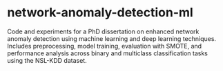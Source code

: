 # network-anomaly-detection-ml
Code and experiments for a PhD dissertation on enhanced network anomaly detection using machine learning and deep learning techniques. Includes preprocessing, model training, evaluation with SMOTE, and performance analysis across binary and multiclass classification tasks using the NSL-KDD dataset.
